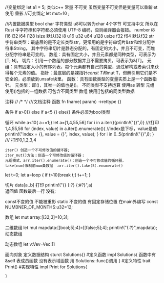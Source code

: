 //变量绑定 let a1 = 5;  类似c++ 常量  不可变   虽然变量不可变但是变量可以重新let使用 重影
//可变绑定 let mut=10 ;


//内置数据类型
bool
char 字符类型 u8可以转为char  4个字节 可支持中文  所以在 Rust 中字符串和字符都必须使用 UTF-8 编码，否则编译器会报错。
number  i8  i16 i32 i64 i128 isize 默认i32
        i8  u16 u32 u64 u128 usize
        f32 f64  默认f32
str  字符串类型：最底层的是不定长类型str，更常用的是字符串切片&str和堆分配字符串String， 其中字符串切片是静态分配的，有固定的大小，并且不可变，而堆分配字符串是可变的。
数组：具有固定大小，并且元素都是同种类型，可表示为[T; N]。
切片：引用一个数组的部分数据并且不需要拷贝，可表示为&[T]。
元组：具有固定大小的有序列表，每个元素都有自己的类型，通过解构或者索引来获得每个元素的值。
指针：最底层的是裸指针*const T和*mut T，但解引用它们是不安全的，必须放到unsafe块里。
函数：具有函数类型的变量实质上是一个函数指针。
元类型：即()，其唯一的值也是()。
不同类型不支持运算  使用as 转型
元组 使用()包括的一组数据 可包含不同类型
数组 使用[]包括的同类型数据

注释 // /*   */   ///文档注释
函数 fn fname( param) ->rettype {}

条件 if a>0{} else if a<5 {} else{} 条件必须为bool类型

循环 while a<10{  a+=1;}
let a=[1,4,55,56] 
for i in a.iter(){println!("{}",i)}  ///打印1,4,55,56
for (index, value) in a.iter().enumerate(){ //index是下标，value是值
        println!("index = {}, value = {}", index, value);
 }
for i in 0..5{println!("{}",i); } /// 打印0,1,2,3,4

    iter() 创造一个不可修改值的循环器;
    iter_mut()方法；创造一个可修改值的循环器；
    元组模式，arr.iter().enumerate()；创造一个不可修改值的循环器，
    take(num)限制前num条数据  arr.iter().take(5).enumerate()

let t=0;
let a=loop {
    if t>10{break t;}
    t+=1;
}
    
切片 data[a..b]
打印 println!("{} {:?} {:#?}",a)  
返回值   函数最后一行 没有;

const不变的值  不能被重影
static   不变的值 有固定存储位置
在main外编写
const NUMBNER_OF_MONTHS:u32=12;

数组
let mut array:[i32;3]=[0;3];

二维数组
    let mut mapdata:[[bool;5];4]=[[false;5];4];
    println!("{:?}",mapdata);
    动态数组

动态数组
    let v:Vev<i32>=Vec![]

面向对象
定义数据结构
    sturct Solutions{}
    #定义函数 
    impl Solutions{
        函数中有&self 表成员函数 
        没有表示域函数 用 Solutions::func()调用
    }
    #定义特性
    trait Print()
    #实现特性
    impl Print for Solutions{

    }